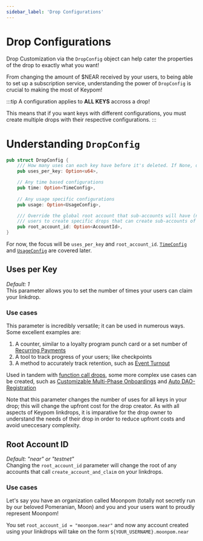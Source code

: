 ```yaml
---
sidebar_label: 'Drop Configurations'
---
```

# Drop Configurations

Drop Customization via the `DropConfig` object can help cater the properties of the drop to exactly what you want! 

From changing the amount of $NEAR received by your users, to being able to set up a subscription service, understanding the power of `DropConfig` is crucial to making the most of Keypom!

:::tip
A configuration applies to **ALL KEYS** accross a drop!  

This means that if you want keys with different configurations, you must create multiple drops with their respective configurations.
:::

# Understanding `DropConfig`
```rust
pub struct DropConfig {
    /// How many uses can each key have before it's deleted. If None, default to 1.
    pub uses_per_key: Option<u64>,

    // Any time based configurations
    pub time: Option<TimeConfig>,
    
    // Any usage specific configurations
    pub usage: Option<UsageConfig>,

    /// Override the global root account that sub-accounts will have (near or testnet). This allows
    /// users to create specific drops that can create sub-accounts of a predefined root.
    pub root_account_id: Option<AccountId>,
}
```
For now, the focus will be `uses_per_key` and `root_account_id`. [`TimeConfig`](time-customization.md) and [`UsageConfig`](usage-customization.md) are covered later.

## Uses per Key
*Default: 1*  
This parameter allows you to set the number of times your users can claim your linkdrop.

### Use cases
This parameter is incredibly versatile; it can be used in numerous ways. Some excellent examples are:  
1. A counter, similar to a loyalty program punch card or a set number of [Recurring Payments](../../Github%20Readme/Types%20of%20Drops/simpledrops.md#recurring-payments) 
2. A tool to track progress of your users; like checkpoints
3. A method to accurately track retention, such as [Event Turnout](../../Github%20Readme/Types%20of%20Drops/fcdrops.md#nft-ticketing)


Used in tandem with [function call drops](fcdrops.md), some more complex use cases can be created, such as [Customizable Multi-Phase Onboardings](../../../../Tutorials/Advanced/customized-onboarding/concept.md) and [Auto DAO-Registration](../../../../Tutorials/Advanced/daos/concept.md)


Note that this parameter changes the number of uses for all keys in your drop; this will change the upfront cost for the drop creator. As with all aspects of Keypom linkdrops, it is imparative for the drop owner to understand the needs of their drop in order to reduce upfront costs and avoid uneccesary complexity. 

## Root Account ID
*Default: "near" or "testnet"*  
Changing the `root_account_id` parameter will change the root of any accounts that call `create_account_and_claim` on your linkdrops.

### Use cases
Let's say you have an organization called Moonpom (totally not secretly run by our beloved Pomeranian, Moon) and you and your users want to proudly represent Moonpom! 

You set `root_account_id = "moonpom.near"` and now any account created using your linkdrops will take on the form `${YOUR_USERNAME}.moonpom.near`

